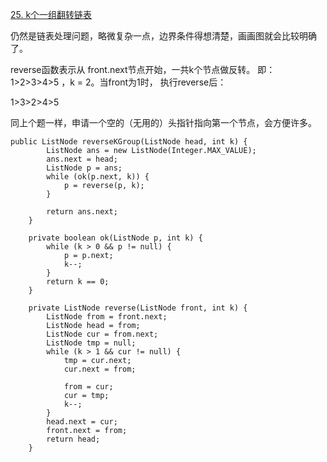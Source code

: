 [25. k个一组翻转链表](https://leetcode-cn.com/problems/reverse-nodes-in-k-group/description/)

仍然是链表处理问题，略微复杂一点，边界条件得想清楚，画画图就会比较明确了。

reverse函数表示从 front.next节点开始，一共k个节点做反转。
即：  1>2>3>4>5  ，k = 2。当front为1时，
执行reverse后：

1>3>2>4>5

同上个题一样，申请一个空的（无用的）头指针指向第一个节点，会方便许多。

```
public ListNode reverseKGroup(ListNode head, int k) {
        ListNode ans = new ListNode(Integer.MAX_VALUE);
        ans.next = head;
        ListNode p = ans;
        while (ok(p.next, k)) {
            p = reverse(p, k);
        }

        return ans.next;
    }

    private boolean ok(ListNode p, int k) {
        while (k > 0 && p != null) {
            p = p.next;
            k--;
        }
        return k == 0;
    }

    private ListNode reverse(ListNode front, int k) {
        ListNode from = front.next;
        ListNode head = from;
        ListNode cur = from.next;
        ListNode tmp = null;
        while (k > 1 && cur != null) {
            tmp = cur.next;
            cur.next = from;

            from = cur;
            cur = tmp;
            k--;
        }
        head.next = cur;
        front.next = from;
        return head;
    }
```